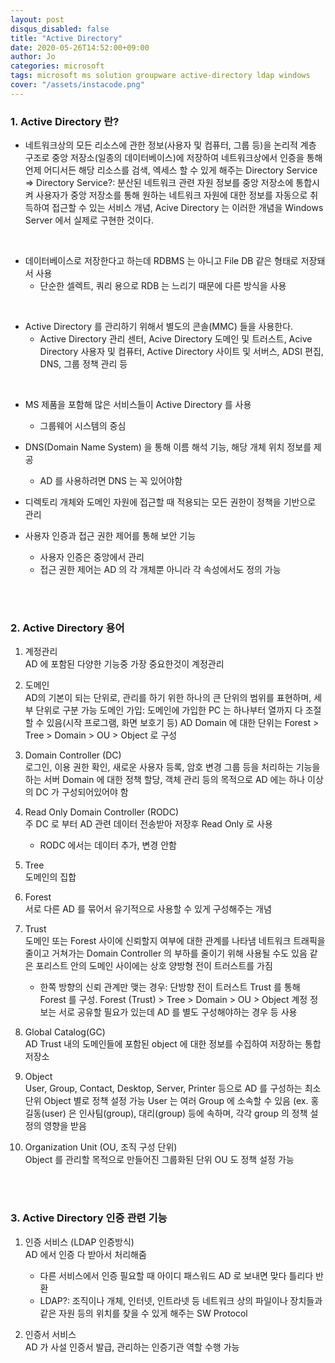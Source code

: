 ```yaml
---
layout: post
disqus_disabled: false
title: "Active Directory"
date: 2020-05-26T14:52:00+09:00
author: Jo
categories: microsoft
tags: microsoft ms solution groupware active-directory ldap windows 
cover: "/assets/instacode.png"
---
```


### 1. Active Directory 란?

* 네트워크상의 모든 리소스에 관한 정보(사용자 및 컴퓨터, 그룹 등)을 논리적 계층 구조로 중앙 저장소(일종의 데이터베이스)에 저장하여 네트워크상에서 인증을 통해 언제 어디서든 해당 리소스를 검색, 엑세스 할 수 있게 해주는 Directory Service<br>
=> Directory Service?: 분산된 네트워크 관련 자원 정보를 중앙 저장소에 통합시켜 사용자가 중앙 저장소를 통해 원하는 네트워크 자원에 대한 정보를 자동으로 취득하여 접근할 수 있는 서비스 개념, Acive Directory 는 이러한 개념을 Windows Server 에서 실제로 구현한 것이다.<br>
<br>

* 데이터베이스로 저장한다고 하는데 RDBMS 는 아니고 File DB 같은 형태로 저장돼서 사용<br>
    * 단순한 셀렉트, 쿼리 용으로 RDB 는 느리기 때문에 다른 방식을 사용<br>
<br>

* Active Directory 를 관리하기 위해서 별도의 콘솔(MMC) 들을 사용한다.<br>
    * Active Directory 관리 센터, Acive Directory 도메인 및 트러스트, Acive Directory 사용자 및 컴퓨터, Active Directory 사이트 및 서버스, ADSI 편집, DNS, 그룹 정책 관리 등<br>
<br>

* MS 제품을 포함해 많은 서비스들이 Active Directory 를 사용<br>
    * 그룹웨어 시스템의 중심

* DNS(Domain Name System) 을 통해 이름 해석 기능, 해당 개체 위치 정보를 제공<br>
    * AD 를 사용하려면 DNS 는 꼭 있어야함<br>

* 디렉토리 개체와 도메인 자원에 접근할 때 적용되는 모든 권한이 정책을 기반으로 관리<br>

* 사용자 인증과 접근 권한 제어를 통해 보안 기능<br>
    * 사용자 인증은 중앙에서 관리<br>
    * 접근 권한 제어는 AD 의 각 개체뿐 아니라 각 속성에서도 정의 가능<br>
<br>
<br>

### 2. Active Directory 용어

1. 계정관리<br>
AD 에 포함된 다양한 기능중 가장 중요한것이 계정관리<br>

2. 도메인<br>
AD의 기본이 되는 단위로, 관리를 하기 위한 하나의 큰 단위의 범위를 표현하며, 세부 단위로 구분 가능
도메인 가입: 도메인에 가입한 PC 는 하나부터 열까지 다 조절할 수 있음(시작 프로그램, 화면 보호기 등)
AD Domain 에 대한 단위는 Forest > Tree > Domain > OU > Object 로 구성

3. Domain Controller (DC)<br>
로그인, 이용 권한 확인, 새로운 사용자 등록, 암호 변경 그룹 등을 처리하는 기능을 하는 서버
Domain 에 대한 정책 할당, 객체 관리 등의 목적으로 AD 에는 하나 이상의 DC 가 구성되어있어야 함

4. Read Only Domain Controller (RODC)<br>
주 DC 로 부터 AD 관련 데이터 전송받아 저장후 Read Only 로 사용<br>
    * RODC 에서는 데이터 추가, 변경 안함

5. Tree<br>
도메인의 집합

6. Forest<br>
서로 다른 AD 를 묶어서 유기적으로 사용할 수 있게 구성해주는 개념

7. Trust<br>
도메인 또는 Forest 사이에 신뢰할지 여부에 대한 관계를 나타냄
네트워크 트래픽을 줄이고 거쳐가는 Domain Controller 의 부하를 줄이기 위해 사용될 수도 있음
같은 포리스트 안의 도메인 사이에는 상호 양방형 전이 트러스트를 가짐
    * 한쪽 방향의 신뢰 관계만 맺는 경우: 단방향 전이 트러스트
Trust 를 통해 Forest 를 구성. Forest (Trust) > Tree > Domain > OU > Object
계정 정보는 서로 공유할 필요가 있는데 AD 를 별도 구성해야하는 경우 등 사용

8. Global Catalog(GC)<br>
AD Trust 내의 도메인들에 포함된 object 에 대한 정보를 수집하여 저장하는 통합 저장소

9. Object<br>
User, Group, Contact, Desktop, Server, Printer 등으로 AD 를 구성하는 최소 단위
Object 별로 정책 설정 가능
User 는 여러 Group 에 소속할 수 있음 (ex. 홍길동(user) 은 인사팀(group), 대리(group) 등에 속하며, 각각 group 의 정책 설정의 영향을 받음

10. Organization Unit (OU, 조직 구성 단위)<br>
Object 를 관리할 목적으로 만들어진 그룹화된 단위
OU 도 정책 설정 가능
<br>
<br>

### 3. Active Directory 인증 관련 기능
1. 인증 서비스 (LDAP 인증방식)<br>
AD 에서 인증 다 받아서 처리해줌<br>
    * 다른 서비스에서 인증 필요할 때 아이디 패스워드 AD 로 보내면 맞다 틀리다 반환<br>
    * LDAP?: 조직이나 개체, 인터넷, 인트라넷 등 네트워크 상의 파일이나 장치들과 같은 자원 등의 위치를 찾을 수 있게 해주는 SW Protocol

2. 인증서 서비스<br>
AD 가 사설 인증서 발급, 관리하는 인증기관 역할 수행 가능